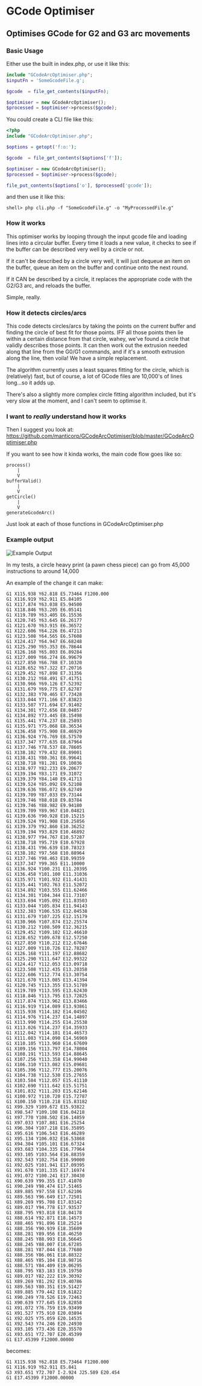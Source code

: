 # GCode Optimiser
## Optimises GCode for G2 and G3 arc movements

### Basic Usage

Either use the built in index.php, or use it like this:

```php
include "GCodeArcOptimiser.php";
$inputFn = 'SomeGcodeFile.g';

$gcode  = file_get_contents($inputFn);

$optimiser = new GCodeArcOptimiser();
$processed = $optimiser->process($gcode);
```

You could create a CLI file like this:

```php
<?php
include "GCodeArcOptimiser.php";

$options = getopt('f:o:');

$gcode  = file_get_contents($options['f']);

$optimiser = new GCodeArcOptimiser();
$processed = $optimiser->process($gcode);

file_put_contents($options['o'], $processed['gcode']);
```

and then use it like this:

```
shell> php cli.php -f "SomeGcodeFile.g" -o "MyProcessedFile.g"
```

### How it works

This optimiser works by looping through the input gcode file and loading lines into a circular buffer. Every time it loads a new value, it checks to see if the buffer can be described very well by a circle or not.

If it can't be described by a circle very well, it will just dequeue an item on the buffer, queue an item on the buffer and continue onto the next round.

If it CAN be described by a circle, it replaces the appropriate code with the G2/G3 arc, and reloads the buffer.

Simple, really.

### How it detects circles/arcs

This code detects circles/arcs by taking the points on the current buffer and finding the circle of best fit for those points. IFF all those points then lie within a certain distance from that circle, wahey, we've found a circle that validly describes those points. It can then work out the extrusion needed along that line from the G0/G1 commands, and if it's a smooth extrusion along the line, then voila! We have a simple replacement.

The algorithm currently uses a least squares fitting for the circle, which is (relatively) fast, but of course, a lot of GCode files are 10,000's of lines long...so it adds up.

There's also a slightly more complex circle fitting algorithm included, but it's very slow at the moment, and I can't seem to optimise it.

### I want to *really* understand how it works

Then I suggest you look at: https://github.com/manticorp/GCodeArcOptimiser/blob/master/GCodeArcOptimiser.php

If you want to see how it kinda works, the main code flow goes like so:

```
process()
    |
    V
bufferValid()
    |
    V
getCircle()
    |
    V
generateGcodeArc()

```

Just look at each of those functions in GCodeArcOptimiser.php

### Example output

![Example Output](https://github.com/manticorp/GCodeArcOptimiser/blob/master/example-result.png?raw=true)

In my tests, a circle heavy print (a pawn chess piece) can go from 45,000 instructions to around 14,000

An example of the change it can make:

```
G1 X115.938 Y62.818 E5.73464 F1200.000
G1 X116.919 Y62.911 E5.84105
G1 X117.874 Y63.038 E5.94500
G1 X118.846 Y63.205 E6.05141
G1 X119.789 Y63.405 E6.15536
G1 X120.745 Y63.645 E6.26177
G1 X121.670 Y63.915 E6.36572
G1 X122.606 Y64.226 E6.47213
G1 X123.508 Y64.565 E6.57608
G1 X124.417 Y64.947 E6.68248
G1 X125.290 Y65.353 E6.78644
G1 X126.168 Y65.803 E6.89284
G1 X127.009 Y66.274 E6.99679
G1 X127.850 Y66.788 E7.10320
G1 X128.652 Y67.322 E7.20716
G1 X129.452 Y67.898 E7.31356
G1 X130.212 Y68.491 E7.41751
G1 X130.966 Y69.126 E7.52392
G1 X131.679 Y69.775 E7.62787
G1 X132.383 Y70.465 E7.73428
G1 X133.044 Y71.166 E7.83823
G1 X133.507 Y71.694 E7.91402
G1 X134.301 Y72.656 E8.04857
G1 X134.892 Y73.445 E8.15498
G1 X135.441 Y74.237 E8.25893
G1 X135.971 Y75.068 E8.36534
G1 X136.458 Y75.900 E8.46929
G1 X136.924 Y76.769 E8.57570
G1 X137.347 Y77.635 E8.67964
G1 X137.746 Y78.537 E8.78605
G1 X138.102 Y79.432 E8.89001
G1 X138.431 Y80.361 E8.99641
G1 X138.718 Y81.281 E9.10036
G1 X138.977 Y82.233 E9.20677
G1 X139.194 Y83.171 E9.31072
G1 X139.379 Y84.140 E9.41713
G1 X139.524 Y85.092 E9.52108
G1 X139.636 Y86.072 E9.62749
G1 X139.709 Y87.033 E9.73144
G1 X139.746 Y88.018 E9.83784
G1 X139.746 Y88.982 E9.94180
G1 X139.709 Y89.967 E10.04821
G1 X139.636 Y90.928 E10.15215
G1 X139.524 Y91.908 E10.25856
G1 X139.379 Y92.860 E10.36252
G1 X139.194 Y93.829 E10.46892
G1 X138.977 Y94.767 E10.57287
G1 X138.718 Y95.719 E10.67928
G1 X138.431 Y96.639 E10.78323
G1 X138.102 Y97.568 E10.88964
G1 X137.746 Y98.463 E10.99359
G1 X137.347 Y99.365 E11.10000
G1 X136.924 Y100.231 E11.20395
G1 X136.458 Y101.100 E11.31036
G1 X135.971 Y101.932 E11.41431
G1 X135.441 Y102.763 E11.52072
G1 X134.892 Y103.555 E11.62466
G1 X134.301 Y104.344 E11.73107
G1 X133.694 Y105.092 E11.83503
G1 X133.044 Y105.834 E11.94143
G1 X132.383 Y106.535 E12.04538
G1 X131.679 Y107.225 E12.15179
G1 X130.966 Y107.874 E12.25574
G1 X130.212 Y108.509 E12.36215
G1 X129.452 Y109.102 E12.46610
G1 X128.652 Y109.678 E12.57250
G1 X127.850 Y110.212 E12.67646
G1 X127.009 Y110.726 E12.78287
G1 X126.168 Y111.197 E12.88682
G1 X125.290 Y111.647 E12.99322
G1 X124.417 Y112.053 E13.09718
G1 X123.508 Y112.435 E13.20358
G1 X122.606 Y112.774 E13.30754
G1 X121.670 Y113.085 E13.41394
G1 X120.745 Y113.355 E13.51789
G1 X119.789 Y113.595 E13.62430
G1 X118.846 Y113.795 E13.72825
G1 X117.874 Y113.962 E13.83466
G1 X116.919 Y114.089 E13.93861
G1 X115.938 Y114.182 E14.04502
G1 X114.976 Y114.237 E14.14897
G1 X113.990 Y114.255 E14.25538
G1 X113.026 Y114.237 E14.35933
G1 X112.042 Y114.181 E14.46573
G1 X111.083 Y114.090 E14.56969
G1 X110.105 Y113.960 E14.67609
G1 X109.156 Y113.797 E14.78004
G1 X108.191 Y113.593 E14.88645
G1 X107.256 Y113.358 E14.99040
G1 X106.310 Y113.082 E15.09681
G1 X105.396 Y112.777 E15.20076
G1 X104.738 Y112.530 E15.27655
G1 X103.584 Y112.057 E15.41110
G1 X102.690 Y111.642 E15.51751
G1 X101.832 Y111.203 E15.62146
G1 X100.972 Y110.720 E15.72787
G1 X100.150 Y110.218 E15.83182
G1 X99.329 Y109.672 E15.93822
G1 X98.547 Y109.108 E16.04218
G1 X97.770 Y108.502 E16.14859
G1 X97.033 Y107.881 E16.25254
G1 X96.304 Y107.218 E16.35895
G1 X95.616 Y106.543 E16.46289
G1 X95.134 Y106.032 E16.53868
G1 X94.304 Y105.101 E16.67324
G1 X93.683 Y104.335 E16.77964
G1 X93.105 Y103.564 E16.88359
G1 X92.543 Y102.754 E16.99000
G1 X92.025 Y101.941 E17.09395
G1 X91.670 Y101.335 E17.16974
G1 X91.072 Y100.241 E17.30430
G1 X90.639 Y99.355 E17.41070
G1 X90.249 Y98.474 E17.51465
G1 X89.885 Y97.558 E17.62106
G1 X89.563 Y96.649 E17.72501
G1 X89.269 Y95.708 E17.83142
G1 X89.017 Y94.778 E17.93537
G1 X88.795 Y93.818 E18.04178
G1 X88.614 Y92.871 E18.14573
G1 X88.465 Y91.896 E18.25214
G1 X88.356 Y90.939 E18.35609
G1 X88.281 Y89.956 E18.46250
G1 X88.245 Y88.993 E18.56645
G1 X88.245 Y88.007 E18.67285
G1 X88.281 Y87.044 E18.77680
G1 X88.356 Y86.061 E18.88322
G1 X88.465 Y85.104 E18.98716
G1 X88.571 Y84.409 E19.06295
G1 X88.795 Y83.183 E19.19750
G1 X89.017 Y82.222 E19.30392
G1 X89.269 Y81.292 E19.40786
G1 X89.563 Y80.351 E19.51427
G1 X89.885 Y79.442 E19.61822
G1 X90.249 Y78.526 E19.72463
G1 X90.639 Y77.645 E19.82858
G1 X91.072 Y76.759 E19.93499
G1 X91.527 Y75.910 E20.03894
G1 X92.025 Y75.059 E20.14535
G1 X92.543 Y74.246 E20.24930
G1 X93.105 Y73.436 E20.35570
G1 X93.651 Y72.707 E20.45399
G1 E17.45399 F12000.00000
```

becomes:

```
G1 X115.938 Y62.818 E5.73464 F1200.000
G1 X116.919 Y62.911 E5.841
G3 X93.651 Y72.707 I-2.924 J25.589 E20.454
G1 E17.45399 F12000.00000
```
